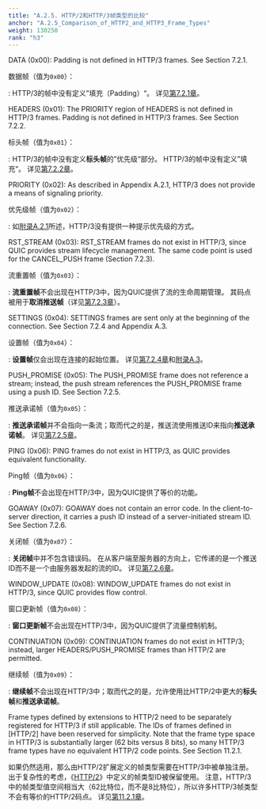 ```yaml
---
title: "A.2.5. HTTP/2和HTTP/3帧类型的比较"
anchor: "A.2.5_Comparison_of_HTTP2_and_HTTP3_Frame_Types"
weight: 130250
rank: "h3"
---
```


DATA (0x00):
Padding is not defined in HTTP/3 frames. See Section 7.2.1.

数据帧（值为`0x00`）：

:   HTTP/3的帧中没有定义”填充（Padding）“。
详见[第7.2.1章]()。

HEADERS (0x01):
The PRIORITY region of HEADERS is not defined in HTTP/3 frames. Padding is not defined in HTTP/3 frames. See Section 7.2.2.

标头帧（值为`0x01`）：

:   HTTP/3的帧中没有定义**标头帧**的”优先级“部分。
HTTP/3的帧中没有定义”填充“。
详见[第7.2.2章]()。

PRIORITY (0x02):
As described in Appendix A.2.1, HTTP/3 does not provide a means of signaling priority.

优先级帧（值为`0x02`）：

:   如[附录A.2.1]()所述，HTTP/3没有提供一种提示优先级的方式。

RST_STREAM (0x03):
RST_STREAM frames do not exist in HTTP/3, since QUIC provides stream lifecycle management. The same code point is used for the CANCEL_PUSH frame (Section 7.2.3).

流重置帧（值为`0x03`）：

:   **流重置帧**不会出现在HTTP/3中，因为QUIC提供了流的生命周期管理。
其码点被用于**取消推送帧**（详见[第7.2.3章]()）。

SETTINGS (0x04):
SETTINGS frames are sent only at the beginning of the connection. See Section 7.2.4 and Appendix A.3.

设置帧（值为`0x04`）：

:   **设置帧**仅会出现在连接的起始位置。
详见[第7.2.4章]()和[附录A.3]()。

PUSH_PROMISE (0x05):
The PUSH_PROMISE frame does not reference a stream; instead, the push stream references the PUSH_PROMISE frame using a push ID. See Section 7.2.5.

推送承诺帧（值为`0x05`）：

:   **推送承诺帧**并不会指向一条流；取而代之的是，推送流使用推送ID来指向**推送承诺帧**。
详见[第7.2.5章]()。

PING (0x06):
PING frames do not exist in HTTP/3, as QUIC provides equivalent functionality.

Ping帧（值为`0x06`）：

:   **Ping帧**不会出现在HTTP/3中，因为QUIC提供了等价的功能。

GOAWAY (0x07):
GOAWAY does not contain an error code. In the client-to-server direction, it carries a push ID instead of a server-initiated stream ID. See Section 7.2.6.

关闭帧（值为`0x07`）：

:   **关闭帧**中并不包含错误码。
在从客户端至服务器的方向上，它传递的是一个推送ID而不是一个由服务器发起的流的ID。
详见[第7.2.6章]()。

WINDOW_UPDATE (0x08):
WINDOW_UPDATE frames do not exist in HTTP/3, since QUIC provides flow control.

窗口更新帧（值为`0x08`）：

:   **窗口更新帧**不会出现在HTTP/3中，因为QUIC提供了流量控制机制。

CONTINUATION (0x09):
CONTINUATION frames do not exist in HTTP/3; instead, larger HEADERS/PUSH_PROMISE frames than HTTP/2 are permitted.

继续帧（值为`0x09`）：

:   **继续帧**不会出现在HTTP/3中；取而代之的是，允许使用比HTTP/2中更大的**标头帧**和**推送承诺帧**。

Frame types defined by extensions to HTTP/2 need to be separately registered for HTTP/3 if still applicable. The IDs of frames defined in [HTTP/2] have been reserved for simplicity. Note that the frame type space in HTTP/3 is substantially larger (62 bits versus 8 bits), so many HTTP/3 frame types have no equivalent HTTP/2 code points. See Section 11.2.1.

如果仍然适用，那么由HTTP/2扩展定义的帧类型需要在HTTP/3中被单独注册。
出于复杂性的考虑，《[HTTP/2]()》中定义的帧类型ID被保留使用。
注意，HTTP/3中的帧类型值空间相当大（62比特位，而不是8比特位），所以许多HTTP/3帧类型不会有等价的HTTP/2码点。
详见[第11.2.1章]()。
